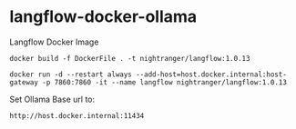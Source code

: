 # langflow-docker-ollama
Langflow Docker Image

```docker build -f DockerFile . -t nightranger/langflow:1.0.13```

```docker run -d --restart always --add-host=host.docker.internal:host-gateway -p 7860:7860 -it --name langflow nightranger/langflow:1.0.13```

Set Ollama Base url to:

```http://host.docker.internal:11434```
